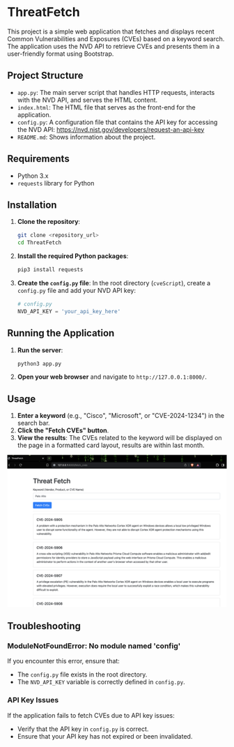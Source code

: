 # ThreatFetch

This project is a simple web application that fetches and displays recent Common Vulnerabilities and Exposures (CVEs) based on a keyword search. The application uses the NVD API to retrieve CVEs and presents them in a user-friendly format using Bootstrap.

## Project Structure

- `app.py`: The main server script that handles HTTP requests, interacts with the NVD API, and serves the HTML content.
- `index.html`: The HTML file that serves as the front-end for the application.
- `config.py`: A configuration file that contains the API key for accessing the NVD API: https://nvd.nist.gov/developers/request-an-api-key
- `README.md`: Shows information about the project.

## Requirements

- Python 3.x
- `requests` library for Python

## Installation

1. **Clone the repository**:
    ```bash
    git clone <repository_url>
    cd ThreatFetch
    ```

2. **Install the required Python packages**:
    ```bash
    pip3 install requests
    ```

3. **Create the `config.py` file**:
    In the root directory (`cveScript`), create a `config.py` file and add your NVD API key:
    ```python
    # config.py
    NVD_API_KEY = 'your_api_key_here'
    ```

## Running the Application

1. **Run the server**:
    ```bash
    python3 app.py
    ```

2. **Open your web browser** and navigate to `http://127.0.0.1:8000/`.

## Usage

1. **Enter a keyword** (e.g., "Cisco", "Microsoft", or "CVE-2024-1234") in the search bar.
2. **Click the "Fetch CVEs" button**.
3. **View the results**: The CVEs related to the keyword will be displayed on the page in a formatted card layout, results are within last month.

![alt text](image.png)

## Troubleshooting

### ModuleNotFoundError: No module named 'config'

If you encounter this error, ensure that:
- The `config.py` file exists in the root directory.
- The `NVD_API_KEY` variable is correctly defined in `config.py`.

### API Key Issues

If the application fails to fetch CVEs due to API key issues:
- Verify that the API key in `config.py` is correct.
- Ensure that your API key has not expired or been invalidated.